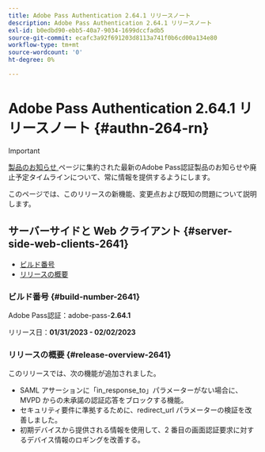 ```yaml
---
title: Adobe Pass Authentication 2.64.1 リリースノート
description: Adobe Pass Authentication 2.64.1 リリースノート
exl-id: b0edbd90-ebb5-40a7-9034-1699dccfadb5
source-git-commit: ecafc3a92f691203d8113a741f0b6cd00a134e80
workflow-type: tm+mt
source-wordcount: '0'
ht-degree: 0%

---
```


# Adobe Pass Authentication 2.64.1 リリースノート {#authn-264-rn}

>[!IMPORTANT]
>
> [ 製品のお知らせ ](/help/authentication/product-announcements.md) ページに集約された最新のAdobe Pass認証製品のお知らせや廃止予定タイムラインについて、常に情報を提供するようにします。

このページでは、このリリースの新機能、変更点および既知の問題について説明します。

## サーバーサイドと Web クライアント {#server-side-web-clients-2641}

* [ビルド番号](#build-number-2641)
* [リリースの概要](#release-overview-2641)

### ビルド番号 {#build-number-2641}

Adobe Pass認証：adobe-pass-**2.64.1**

リリース日：**01/31/2023 - 02/02/2023**

### リリースの概要 {#release-overview-2641}

このリリースでは、次の機能が追加されました。

* SAML アサーションに「in_response_to」パラメーターがない場合に、MVPD からの未承諾の認証応答をブロックする機能。
* セキュリティ要件に準拠するために、redirect_url パラメーターの検証を改善しました。
* 初期デバイスから提供される情報を使用して、2 番目の画面認証要求に対するデバイス情報のロギングを改善する。
